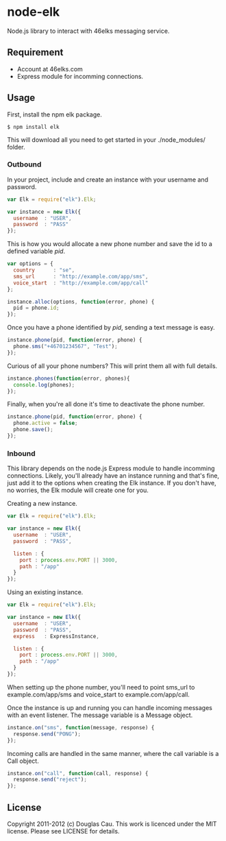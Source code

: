 # node-elk

Node.js library to interact with 46elks messaging service.

## Requirement

* Account at 46elks.com
* Express module for incomming connections.

## Usage

First, install the npm elk package.

```
$ npm install elk
```

This will download all you need to get started in your ./node_modules/ folder.

### Outbound

In your project, include and create an instance with your username and password.

```javascript
var Elk = require("elk").Elk;

var instance = new Elk({
  username  : "USER",
  password  : "PASS"
});
```

This is how you would allocate a new phone number and save the id to a defined variable *pid*.

```javascript
var options = {
  country      : "se",
  sms_url      : "http://example.com/app/sms",
  voice_start  : "http://example.com/app/call"
};

instance.alloc(options, function(error, phone) {
  pid = phone.id;
});
```

Once you have a phone identified by *pid*, sending a text message is easy.

```javascript
instance.phone(pid, function(error, phone) {
  phone.sms("+46701234567", "Test");
});
```

Curious of all your phone numbers? This will print them all with full details.

```javascript
instance.phones(function(error, phones){
  console.log(phones);
});
```

Finally, when you're all done it's time to deactivate the phone number.

```javascript
instance.phone(pid, function(error, phone) {
  phone.active = false;
  phone.save();
});
```

### Inbound

This library depends on the node.js Express module to handle incomming connections. Likely, you'll already have an instance running and that's fine, just add it to the options when creating the Elk instance. If you don't have, no worries, the Elk module will create one for you.

Creating a new instance.

```javascript
var Elk = require("elk").Elk;

var instance = new Elk({
  username  : "USER",
  password  : "PASS",

  listen : {
	port : process.env.PORT || 3000,
	path : "/app"
  }
});
```

Using an existing instance.

```javascript
var Elk = require("elk").Elk;

var instance = new Elk({
  username  : "USER",
  password  : "PASS",
  express   : ExpressInstance,

  listen : {
	port : process.env.PORT || 3000,
	path : "/app"
  }
});
```

When setting up the phone number, you'll need to point sms_url to example.com/app/sms and voice_start to example.com/app/call.

Once the instance is up and running you can handle incoming messages with an event listener. The message variable is a Message object.

```javascript
instance.on("sms", function(message, response) {
  response.send("PONG");
});
```

Incoming calls are handled in the same manner, where the call variable is a Call object.

```javascript
instance.on("call", function(call, response) {
  response.send("reject");
});
```

## License

Copyright 2011-2012 (c) Douglas Cau. This work is licenced under the MIT license. Please see LICENSE for details.
